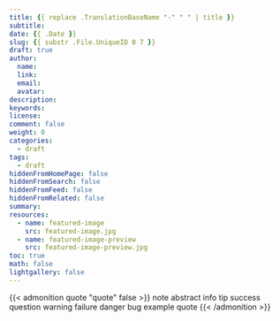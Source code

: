 ```yaml
---
title: {{ replace .TranslationBaseName "-" " " | title }}
subtitle:
date: {{ .Date }}
slug: {{ substr .File.UniqueID 0 7 }}
draft: true
author:
  name:
  link:
  email:
  avatar:
description:
keywords:
license:
comment: false
weight: 0
categories:
  - draft
tags:
  - draft
hiddenFromHomePage: false
hiddenFromSearch: false
hiddenFromFeed: false
hiddenFromRelated: false
summary:
resources:
  - name: featured-image
    src: featured-image.jpg
  - name: featured-image-preview
    src: featured-image-preview.jpg
toc: true
math: false
lightgallery: false
---
```


{{< admonition quote "quote" false >}}
note abstract info tip success question warning failure danger bug example quote
{{< /admonition >}}

<!--more-->
